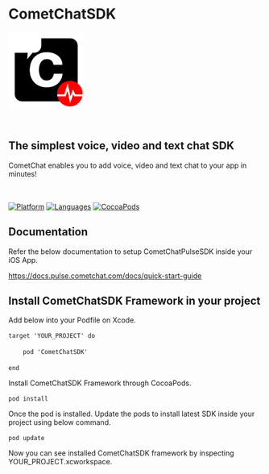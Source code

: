 <div style="width:100%">
	<div style="width:50%; display:inline-block">
		<h1> CometChatSDK</h1> 
		<img align="left" width="150" height="150" alt="CometChat Pulse" src="https://github.com/CometChat-Pulse/javascript-chat-sdk/blob/master/CometChat%20Pulse%20Logo.png">		
	</div>	
</div>
</br>
</br>
<h2> The simplest voice, video and text chat SDK</h2>
CometChat enables you to add voice, video and text chat to your  app in minutes! 

</div>
<br></br><br>

[![Platform](https://img.shields.io/badge/platform-iOS-orange.svg)](https://cocoapods.org/pods/CometChatPulseSDK)
[![Languages](https://img.shields.io/badge/language-Objective--C%20%7C%20Swift-orange.svg)](https://github.com/CometChat-Pulse/ios-swift-chat-app)
[![CocoaPods](https://img.shields.io/badge/pod-v0.0.5-green.svg)](https://cocoapods.org/pods/CometChatPulseSDK)

## Documentation

Refer the below documentation to setup CometChatPulseSDK inside your iOS App.

https://docs.pulse.cometchat.com/docs/quick-start-guide

## Install CometChatSDK Framework in  your project

Add below into your Podfile on Xcode.

```
target 'YOUR_PROJECT' do
  
	pod 'CometChatSDK'

end
```

Install CometChatSDK Framework through CocoaPods.

```
pod install
```
Once the pod is installed. Update the pods to install latest SDK inside your project using below command. 

```
pod update
```
   
Now you can see installed CometChatSDK framework by inspecting YOUR_PROJECT.xcworkspace.
